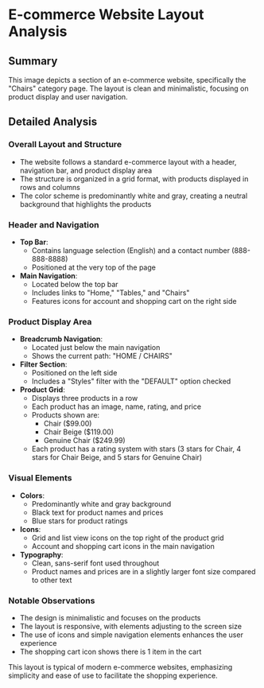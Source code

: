 # E-commerce Website Layout Analysis

## Summary
This image depicts a section of an e-commerce website, specifically the "Chairs" category page. The layout is clean and minimalistic, focusing on product display and user navigation.

## Detailed Analysis

### Overall Layout and Structure
- The website follows a standard e-commerce layout with a header, navigation bar, and product display area
- The structure is organized in a grid format, with products displayed in rows and columns
- The color scheme is predominantly white and gray, creating a neutral background that highlights the products

### Header and Navigation
- **Top Bar**:
  - Contains language selection (English) and a contact number (888-888-8888)
  - Positioned at the very top of the page
- **Main Navigation**:
  - Located below the top bar
  - Includes links to "Home," "Tables," and "Chairs"
  - Features icons for account and shopping cart on the right side

### Product Display Area
- **Breadcrumb Navigation**:
  - Located just below the main navigation
  - Shows the current path: "HOME / CHAIRS"
- **Filter Section**:
  - Positioned on the left side
  - Includes a "Styles" filter with the "DEFAULT" option checked
- **Product Grid**:
  - Displays three products in a row
  - Each product has an image, name, rating, and price
  - Products shown are:
    - Chair ($99.00)
    - Chair Beige ($119.00)
    - Genuine Chair ($249.99)
  - Each product has a rating system with stars (3 stars for Chair, 4 stars for Chair Beige, and 5 stars for Genuine Chair)

### Visual Elements
- **Colors**:
  - Predominantly white and gray background
  - Black text for product names and prices
  - Blue stars for product ratings
- **Icons**:
  - Grid and list view icons on the top right of the product grid
  - Account and shopping cart icons in the main navigation
- **Typography**:
  - Clean, sans-serif font used throughout
  - Product names and prices are in a slightly larger font size compared to other text

### Notable Observations
- The design is minimalistic and focuses on the products
- The layout is responsive, with elements adjusting to the screen size
- The use of icons and simple navigation elements enhances the user experience
- The shopping cart icon shows there is 1 item in the cart

This layout is typical of modern e-commerce websites, emphasizing simplicity and ease of use to facilitate the shopping experience.